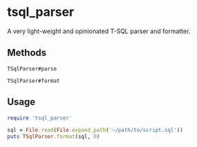 # tsql_parser
A very light-weight and opinionated T-SQL parser and formatter.

## Methods

`TSqlParser#parse`

`TSqlParser#format`

## Usage

```ruby
require 'tsql_parser'

sql = File.read(File.expand_path('~/path/to/script.sql'))
puts TSqlParser.format(sql, 0)
```